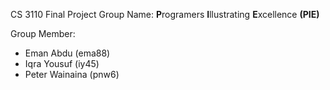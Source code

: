 CS 3110 Final Project 
Group Name: **P**rogramers **I**llustrating **E**xcellence **(PIE)**

Group Member: 
- Eman Abdu (ema88)
- Iqra Yousuf (iy45)
- Peter Wainaina (pnw6)
